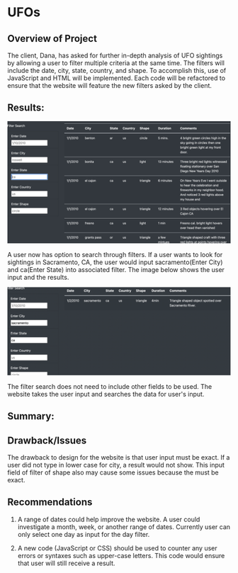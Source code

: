 # UFOs

## Overview of Project
The client, Dana, has asked for further in-depth analysis of UFO sightings by allowing a user to filter multiple criteria at the same time.  The filters will include the date, city, state, country, and shape.  To accomplish this, use of JavaScript and HTML will be implemented.  Each code will be refactored to ensure that the website will feature the new filters asked by the client.   
## Results: 
![alt text](https://github.com/bmliddicoat/UFOs/blob/0c50051b98640237f17dd41e7c62c13b69e4008f/Images/filter.jpg)

A user now has option to search through filters.  If a user wants to look for sightings in Sacramento, CA, the user would input sacramento(Enter City) and ca(Enter State) into associated filter. The image below shows the user input and the results. 

![alt text](https://github.com/bmliddicoat/UFOs/blob/0c50051b98640237f17dd41e7c62c13b69e4008f/Images/user_input.jpg)


The filter search does not need to include other fields to be used.  The website takes the user input and searches the data for user's input. 


## Summary: 

## Drawback/Issues
The drawback to design for the website is that user input must be exact.  If a user did not type in lower case for city, a result would not show.  This input field of filter of shape also may cause some issues because the must be exact.

## Recommendations

1. A range of dates could help improve the website.  A user could investigate a month, week, or another range of dates.  Currently user can only select one day as input for the day filter. 

2.  A new code (JavaScript or CSS) should be used to counter any user errors or syntaxes such as upper-case letters.  This code would ensure that user will still receive a result.   
